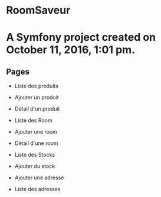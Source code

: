 RoomSaveur
==========

A Symfony project created on October 11, 2016, 1:01 pm.
=======

## Pages
- Liste des produits
- Ajouter un produit
- Détail d'un produit

- Liste des Room
- Ajouter une room
- Détail d'une room
   
- Liste des Stocks
- Ajouter du stock

- Ajouter une adresse
- Liste des adresses
